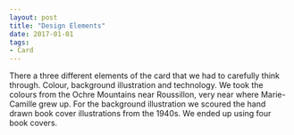 ```yaml
---
layout: post
title: "Design Elements"
date: 2017-01-01
tags: 
- Card
---
```


There a three different elements of the card that we had to carefully think through. Colour, background illustration and technology. We took the colours from the Ochre Mountains near Roussillon, very near where Marie-Camille grew up. For the background illustration we scoured the hand drawn book cover illustrations from the 1940s. We ended up using four book covers.



<!-- Designing the card has been a labour of love for us over the last six months. We have spent an inordinate amount of time meticulously researching various elements of the card. The objective has been to create a card that is evocative of who we are as a couple. -->

<!-- We tried to evoke an emotion in you through very careful use of colours. The cards is splashed with two colours, layered to represent the earth as it folds into the past and emerges anew with the passage of time. The colours hints towards the relationship between individual and collective. As far as we can reflect, there were two main influences for us. First is the colours of Ochre mountain near Roussillon. Marie-Camille grew up near Roussillon and these colours appeal to her in a very primal sense.  -->
